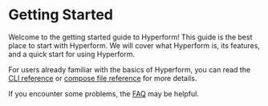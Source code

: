 # Getting Started

Welcome to the getting started guide to Hyperform! This guide is the best place to start with Hyperform. We will cover what Hyperform is, its features, and a quick start for using Hyperform.

For users already familiar with the basics of Hyperform, you can read the [CLI reference](../03-Reference/CLI) or [compose file reference](../03-Reference/compose_file) for more details.

If you encounter some problems, the [FAQ](../04-FAQ) may be helpful.
